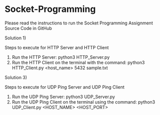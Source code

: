 # Socket-Programming

Please read the instructions to run the Socket Programming Assignment
Source Code in GitHub


Solution 1)

Steps to execute for HTTP Server and HTTP Client

1) Run the HTTP Server: python3 HTTP_Server.py
2) Run the HTTP Client on the terminal with the command: python3 HTTP_Client.py <host_name> 5432 sample.txt


Solution 3)

Steps to execute for UDP Ping Server and UDP Ping Client

1) Run the UDP Ping Server: python3 UDP_Server.py
2) Run the UDP Ping Client on the terminal using the command: python3 UDP_Client.py <HOST_NAME> <HOST_PORT>
